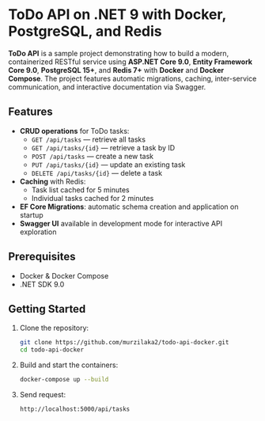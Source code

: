 # ToDo API on .NET 9 with Docker, PostgreSQL, and Redis

**ToDo API** is a sample project demonstrating how to build a modern, containerized RESTful service using **ASP.NET Core 9.0**, **Entity Framework Core 9.0**, **PostgreSQL 15+**, and **Redis 7+** with **Docker** and **Docker Compose**. The project features automatic migrations, caching, inter-service communication, and interactive documentation via Swagger.

## Features

- **CRUD operations** for ToDo tasks:
  - `GET /api/tasks` — retrieve all tasks
  - `GET /api/tasks/{id}` — retrieve a task by ID
  - `POST /api/tasks` — create a new task
  - `PUT /api/tasks/{id}` — update an existing task
  - `DELETE /api/tasks/{id}` — delete a task
- **Caching** with Redis:
  - Task list cached for 5 minutes
  - Individual tasks cached for 2 minutes
- **EF Core Migrations**: automatic schema creation and application on startup
- **Swagger UI** available in development mode for interactive API exploration

## Prerequisites

- Docker & Docker Compose
- .NET SDK 9.0

## Getting Started

1. Clone the repository:
   ```bash
   git clone https://github.com/murzilaka2/todo-api-docker.git
   cd todo-api-docker
2. Build and start the containers:
   ```bash
   docker-compose up --build
4. Send request:
   ```bash
   http://localhost:5000/api/tasks
   
